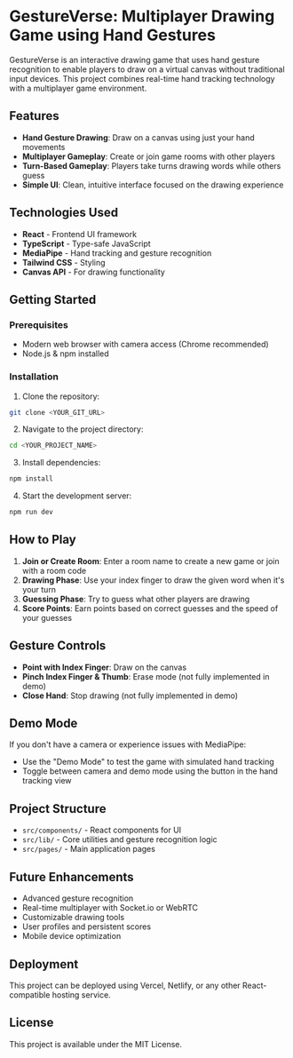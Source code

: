 # GestureVerse: Multiplayer Drawing Game using Hand Gestures

GestureVerse is an interactive drawing game that uses hand gesture recognition to enable players to draw on a virtual canvas without traditional input devices. This project combines real-time hand tracking technology with a multiplayer game environment.

## Features

- **Hand Gesture Drawing**: Draw on a canvas using just your hand movements
- **Multiplayer Gameplay**: Create or join game rooms with other players
- **Turn-Based Gameplay**: Players take turns drawing words while others guess
- **Simple UI**: Clean, intuitive interface focused on the drawing experience

## Technologies Used

- **React** - Frontend UI framework
- **TypeScript** - Type-safe JavaScript
- **MediaPipe** - Hand tracking and gesture recognition
- **Tailwind CSS** - Styling
- **Canvas API** - For drawing functionality

## Getting Started

### Prerequisites

- Modern web browser with camera access (Chrome recommended)
- Node.js & npm installed

### Installation

1. Clone the repository:
```sh
git clone <YOUR_GIT_URL>
```

2. Navigate to the project directory:
```sh
cd <YOUR_PROJECT_NAME>
```

3. Install dependencies:
```sh
npm install
```

4. Start the development server:
```sh
npm run dev
```

## How to Play

1. **Join or Create Room**: Enter a room name to create a new game or join with a room code
2. **Drawing Phase**: Use your index finger to draw the given word when it's your turn
3. **Guessing Phase**: Try to guess what other players are drawing
4. **Score Points**: Earn points based on correct guesses and the speed of your guesses

## Gesture Controls

- **Point with Index Finger**: Draw on the canvas
- **Pinch Index Finger & Thumb**: Erase mode (not fully implemented in demo)
- **Close Hand**: Stop drawing (not fully implemented in demo)

## Demo Mode

If you don't have a camera or experience issues with MediaPipe:

- Use the "Demo Mode" to test the game with simulated hand tracking
- Toggle between camera and demo mode using the button in the hand tracking view

## Project Structure

- `src/components/` - React components for UI
- `src/lib/` - Core utilities and gesture recognition logic
- `src/pages/` - Main application pages

## Future Enhancements

- Advanced gesture recognition
- Real-time multiplayer with Socket.io or WebRTC
- Customizable drawing tools
- User profiles and persistent scores
- Mobile device optimization

## Deployment

This project can be deployed using Vercel, Netlify, or any other React-compatible hosting service.

## License

This project is available under the MIT License.
